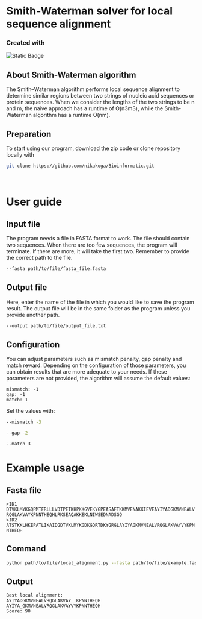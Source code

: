 # Smith-Waterman solver for local sequence alignment
### Created with  
![Static Badge](https://img.shields.io/badge/Python-yellow?logo=python&logoColor=white&labelColor=%233776AB&link=https%3A%2F%2Fwww.python.org%2F)

## About Smith-Waterman algorithm
The Smith–Waterman algorithm performs local sequence alignment to determine similar regions between two strings of nucleic acid sequences or protein sequences. When we consider the lengths of the two strings to be n and m, the naive approach has a runtime of O(n3m3), while the Smith-Waterman algorithm has a runtime O(nm).

## Preparation
To start using our program, download the zip code or clone repository locally with
```sh
git clone https://github.com/nikakoga/Bioinformatic.git
``` 
<br>

# User guide
## Input file
The program needs a file in FASTA format to work. The file should contain two sequences. When there are too few sequences, the program will terminate. If there are more, it will take the first two. Remember to provide the correct path to the file.
```sh
--fasta path/to/file/fasta_file.fasta
```

## Output file
Here, enter the name of the file in which you would like to save the program result. The output file will be in the same folder as the program unless you provide another path.
```sh
--output path/to/file/output_file.txt
```

## Configuration
You can adjust parameters such as mismatch penalty, gap penalty and match reward. Depending on the configuration of those parameters, you can obtain results that are more adequate to your needs. If these parameters are not provided, the algorithm will assume the default values: 

`mismatch: -1 ` <br>
`gap: -1`  <br>
`match: 1`

Set the values with:
```sh
--mismatch -3
```
```sh
--gap -2
```
```sh
--match 3
```

# Example usage
## Fasta file
` >ID1 ` <br>
`DTVKLMYKGQPMTFRLLLVDTPETKHPKKGVEKYGPEASAFTKKMVENAKKIEVEAYIYADGKMVNEALVRQGLAKVAYKPNNTHEQHLRKSEAQAKKEKLNIWSEDNADSGQ`<br>
`>ID2 ` <br>
`ATSTKKLHKEPATLIKAIDGDTVKLMYKGDKGQRTDKYGRGLAYIYAGKMVNEALVRQGLAKVAYVYKPNNTHEQH `

## Command
```sh
python path/to/file/local_alignment.py --fasta path/to/file/example.fasta --gap -2 --match 3 --mismatch -3 --output output_file.txt
```

## Output
`Best local alignment:` <br>
`AYIYADGKMVNEALVRQGLAKVAY__KPNNTHEQH` <br>
`AYIYA_GKMVNEALVRQGLAKVAYVYKPNNTHEQH` <br>
`Score: 90`

